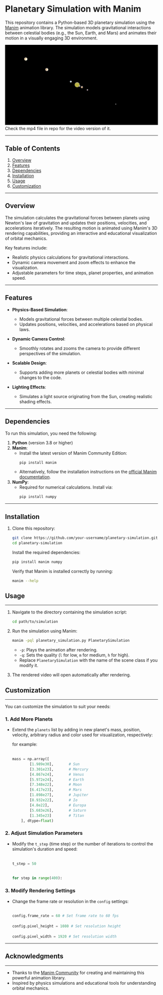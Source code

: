 # Planetary Simulation with Manim

This repository contains a Python-based 3D planetary simulation using the [Manim](https://www.manim.community/) animation library. The simulation models gravitational interactions between celestial bodies (e.g., the Sun, Earth, and Mars) and animates their motion in a visually engaging 3D environment.

![Planetary Simulation Preview](preview.png)  
Check the mp4 file in repo for the video version of it.

---

## Table of Contents

1. [Overview](#overview)
2. [Features](#features)
3. [Dependencies](#dependencies)
4. [Installation](#installation)
5. [Usage](#usage)
6. [Customization](#customization)

---

## Overview

The simulation calculates the gravitational forces between planets using Newton's law of gravitation and updates their positions, velocities, and accelerations iteratively. The resulting motion is animated using Manim's 3D rendering capabilities, providing an interactive and educational visualization of orbital mechanics.

Key features include:
- Realistic physics calculations for gravitational interactions.
- Dynamic camera movement and zoom effects to enhance the visualization.
- Adjustable parameters for time steps, planet properties, and animation speed.

---

## Features

- **Physics-Based Simulation**:
  - Models gravitational forces between multiple celestial bodies.
  - Updates positions, velocities, and accelerations based on physical laws.

- **Dynamic Camera Control**:
  - Smoothly rotates and zooms the camera to provide different perspectives of the simulation.

- **Scalable Design**:
  - Supports adding more planets or celestial bodies with minimal changes to the code.

- **Lighting Effects**:
  - Simulates a light source originating from the Sun, creating realistic shading effects.

---

## Dependencies

To run this simulation, you need the following:

1. **Python** (version 3.8 or higher)
2. **Manim**:
   - Install the latest version of Manim Community Edition:
     ```bash
     pip install manim
     ```
   - Alternatively, follow the installation instructions on the [official Manim documentation](https://docs.manim.community/en/stable/installation.html).
3. **NumPy**:
   - Required for numerical calculations. Install via:
     ```bash
     pip install numpy
     ```

---

## Installation

1. Clone this repository:
   ```bash
   git clone https://github.com/your-username/planetary-simulation.git
   cd planetary-simulation
   ```
   Install the required dependencies:
   ```bash
   pip install manim numpy
   ```
   Verify that Manim is installed correctly by running:
   ```bash
   manim --help
   ```


## Usage
-----

1.  Navigate to the directory containing the simulation script:

    ```bash
    cd path/to/simulation
    ```
2.  Run the simulation using Manim:

    ```bash
    manim -pql planetary_simulation.py PlanetarySimulation
    ```
    -   `-p`: Plays the animation after rendering.
    -   `-q`: Sets the quality (`l` for low, `m` for medium, `h` for high).
    -   Replace `PlanetarySimulation` with the name of the scene class if you modify it.
3.  The rendered video will open automatically after rendering.



## Customization
-------------

You can customize the simulation to suit your needs:

### 1\. Add More Planets

-   Extend the `planets` list by adding in new planet's mass, position, velocity, arbitrary radius and color used for visualization, respectively:

    
    for example: 
    ```python

    mass = np.array([
            [1.989e30],       # Sun
            [3.301e23],       # Mercury
            [4.867e24],       # Venus
            [5.972e24],       # Earth
            [7.348e22],       # Moon
            [6.417e23],       # Mars
            [1.898e27],       # Jupiter
            [8.932e22],       # Io
            [4.8e22],         # Europa
            [5.683e26],       # Saturn
            [1.345e23]        # Titan
        ], dtype=float)
    
    ```

### 2\. Adjust Simulation Parameters

-   Modify the `t_step` (time step) or the number of iterations to control the simulation's duration and speed:

    

    ```python

    t_step = 50 

    ```

    ```python

    for step in range(400): 

    ```


### 3\. Modify Rendering Settings

-   Change the frame rate or resolution in the `config` settings:

    

    ```python

    config.frame_rate = 60 # Set frame rate to 60 fps

    config.pixel_height = 1080 # Set resolution height

    config.pixel_width = 1920 # Set resolution width

    ```

* * * * *


## Acknowledgments
---------------

-   Thanks to the [Manim Community](https://www.manim.community/) for creating and maintaining this powerful animation library.
-   Inspired by physics simulations and educational tools for understanding orbital mechanics.

